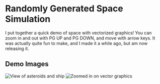 # Randomly Generated Space Simulation
I put together a quick demo of space with vectorized graphics!
You can zoom in and out with PG UP and PG DOWN, and move with arrow keys.
It was actually quite fun to make, and I made it a while ago, but am now releasing it.
## Demo Images
![View of asteroids and ship](https://i.imgur.com/R4DZnLA.png)
![Zoomed in on vector graphics](https://i.imgur.com/YGCrl9T.png)